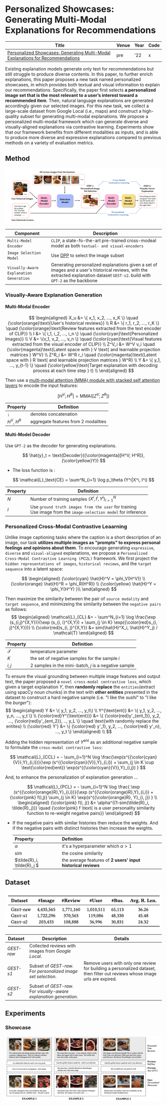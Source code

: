 # Personalized Showcases: Generating Multi-Modal Explanations for Recommendations
| Title | Venue | Year | Code |
|-|-|-|-|
| [Personalized Showcases: Generating Multi-Modal Explanations for Recommendations](https://arxiv.org/pdf/2207.00422.pdf) | pre | '22 | x |

Existing explanation models generate only text for recommendations but still struggle to produce diverse contents. 
In this paper, to further enrich explanations, this paper proposes a new task named personalized showcases, in which provides both textual and visual information to explain our recommendations. 
Specifically, the paper first selects **a personalized image set that is the most relevant to a user’s interest toward a recommended item**. Then, natural language explanations are generated accordingly given our selected images.
For this new task, we collect a large-scale dataset from Google Local (i.e., maps) and construct a high-quality subset for generating multi-modal explanations. 
We propose a personalized multi-modal framework which can generate diverse and visually-aligned explanations via contrastive learning. 
Experiments show that our framework benefits from different modalities as inputs, and is able to produce more diverse and expressive explanations compared to previous methods on a variety of evaluation metrics.
## Method
![method](./assets/method.png)

| Component | Description |
|-|-|
| `Multi-Model Encoder`  | `CLIP`, a state-fo-the-art pre-trained cross-modeal model as both `textual- and visual-encoders`  |
| `Image Selection Model` | Use [DPP]() to select the image subset |
| `Visually-Aware Explanation Generation` | Generating personalized explanations given a set of images and a user's historical reviews, with the extracted explanation dataset `GEST-s2`. build with `GPT-2` as the backbone  |

### Visually-Aware Explanation Generation
#### Multi-Modal Encoder

$$
\begin{aligned}
X_u &= \{ x_1, x_2, ..., x_K \} \quad {\color{orange}\text{User's historical reviews}} \\
R &= \{ r_1, r_2, ..., r_K \} \quad {\color{orange}\text{Review features extracted from the text encoder of CLIP}} \\
I &= \{ i_1, i_2, ..., i_n \} \quad {\color{cyan}\text{Personalized Images}} \\
V &= \{v_1, v_2, ..., v_n \} \quad {\color{cyan}\text{Visual features extracted from the visual encoder of CLIP}} \\
Z^V_i &= W^V v_i \quad {\color{magenta}\text{Latent space with } V  \text{ and learnable projection matrices } W^V} \\
Z^R_i &= W^R r_i \quad {\color{magenta}\text{Latent space with } R  \text{ and learnable projection matrices } W^R} \\
Y &= \{ y_1, ..., y_{t-1} \} \quad {\color{yellow}\text{Target explanation with decoding process at each time step } t} \\ 
\end{aligned}
$$

Then use a [multi-modal attention (MMA) module with stacked self attention layers]() to encode the input features:

$$
\big[ H^V ; H^R \big] = \text{MMA}([Z^V; Z^R])
$$

| Property | Definition |
|-|-|
| `;` | denotes concatenation |
| $H^V$, $H^R$ | aggregate features from 2 modalities |

#### Multi-Model Decoder
Use `GPT-2` as the decoder for generating explanations.

$$
\hat{y}_t = \text{Decoder}({\color{magenta}[H^V; H^R]}, {\color{yellow}Y})
$$

- The loss function is : 

$$
\mathcal{L}_\text{CE} = \sum^N_{i=1} \log p_\theta (Y^i|X^i, I^i)
$$

| Property | Definition |
|-|-|
| $N$ | Number of training samples $(X^i, I^i, Y^i)^N_{i=1}$ |
| $I$ | Use `ground truth images from the user` for training <br> Use image from the `image-selection model` for inference|

### Personalized Cross-Modal Contrastive Leaarning 
Unlike image captioning tasks where the caption is a short description of an image, our task **utilizes multiple images as “prompts” to express personal feelings and opinions about them**. 
To encourage generating `expressive`, `diverse` and `visual-aligned` explanations, we
propose a `Personalized Cross-Modal Contrastive Learning (𝑃𝐶2𝐿)` framework. 
We first project the `hidden representations of images`, `historical reviews`, and the `target sequence` into a latent space:

$$
\begin{aligned}
{\color{cyan} \hat{H}^V = \phi_V(H^V)} \\
{\color{orange} \hat{H}^R = \phi_R(H^R)} \\
{\color{yellow} \hat{H}^Y = \phi_Y(H^Y) }\\
\end{aligned}
$$

Then maximize the similarity between the pair of `source modality` and `target sequence`, and minimizeing the similarity between the `negative pairs` as follows:
$$
\begin{aligned}
\mathcal{L}_{CL} &= - \sum^N_{i=1} \log \frac{\exp (s_{i,j}^{X,Y})}{\exp (s_{i, i}^{X,Y}) + \sum_{j \in K} \exp({\color{red}s_{i, j}^{X,Y}})} \\
{\color{red}s_{i, j}^{X,Y}} &= sim(\hat{H}^X_i, \hat{H}^Y_j) / \mathcal{T}
\end{aligned}
$$

| Property | Definition |
|-|-|
| $\mathcal{T}$ | temperature parameter |
| $K$ | the set of negative samples for the sample $i$ |
| $i, j$ | 2 samples in the mini-batch, $j$ is a negative sample |

To ensure the visual grounding between multiple image features and output text, the paper proposed a `novel cross-modal contrastive loss`, which given a target explanation $Y$, then **randomly replace** the `entities`(extract using spacCy noun chunks) in the text with **other entities** presented in the dataset to construct a hard negative sample (i.e. "I like the *sushi*" to "I like the *burger*"): 
$$
\begin{aligned}
Y &= \{ y_1, y_2, ..., y_t\} \\
Y^{\text{ent}} &= \{ y_1, y_2, ..., y_n, ..., y_t \} \\
{\color{red}Y^{\text{ent}}} &= \{ {\color{red}y'_{ent_1}}, y_2, ..., {\color{red}y'_{ent_2}}, .., y_L \} \quad \text{with randomly replace the entites} \\
{\color{red} Y'} &= \{ {\color{red} y'_1}, y_2, ...,  {\color{red} y'_n}, ..., y_t \}
\end{aligned} \\
$$

Adding the hidden representation of $Y^{\text{ent}}$ as an additional negative sample to formulate the `cross-modal contrastive loss`:

$$
\mathcal{L}_{CCL} = - \sum_{i=1}^N \log \frac{\exp(s^{{\color{cyan}{V}},Y}_{i,i})}{\exp (s^{{\color{cyan}{V}},Y}_{i,i}) + \sum_{j \in K \cup \text{\color{red}ent}} \exp(s^{{\color{cyan}{V}},Y}_{i,j}) }
$$

And, to enhance the personalization of explanation generation ...

$$
\mathcal{L}_{PCL} = - \sum_{i=1}^N \log \frac{ \exp (s^{{\color{orange}R},Y}_{i,i})}{\exp (s^{{\color{orange}R},Y}_{i,i}) + {\color{pink} f(i,j)} \sum_{j \in K} \exp(s^{{\color{orange}R}, Y}_{i, j}) } \\
\begin{aligned}
{\color{pink} f(i, j)} &= \alpha^{(1-sim(\tilde{R}_i, \tilde{R}_j))} \quad {\color{pink} f  \text{ is a user personality similarity function to re-weight negative pairs}}
\end{aligned}
$$

- If the negative pairs with similar histories then reduce the weights. And if the negative pairs with distinct histories then increase the weights.

    | Property | Definition |
    |-|-|
    | $\alpha$ | it's a hyperparameter which $\alpha > 1$ |
    | $\text{sim}$ | the cosine similarity |
    | $\tilde{R}_i, \tilde{R}_j $ | the average features of **2 users' input historical reviews** |

## Dataset
![](./assets/datasets.png)

| Dataset | Description | Details |
|-|-|-|
| *GEST-raw* | Collected reviews with images from *Google Local*. |
| *GEST-s1* | Subset of *GEST-raw*. For *personalized image set selection*. | Remove users with only one review for building a personalized dataset, then filter out reviews whose image urls are expired. |
| *GEST-s2* | Subset of *GEST-raw*. For *visually-aware explanation generation*. |

## Experiments
### Showcase
![showcase](./assets/showcase.png)
